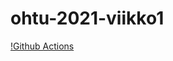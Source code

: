 # ohtu-2021-viikko1
[!Github Actions](https://github.com/tommivk/ohtu-2021-viikko1/workflows/Java%20CI%20with%20Gradle/badge.svg)
